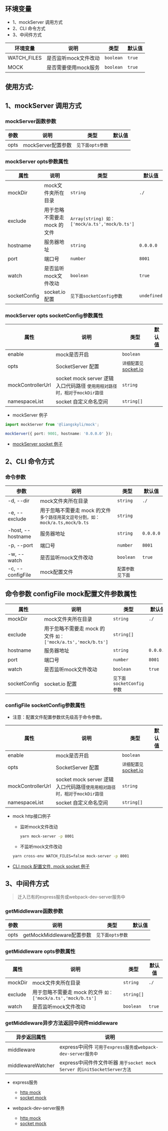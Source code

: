 ## 环境变量
- 1、mockServer 调用方式
- 2、CLI 命令方式
- 3、中间件方式

| 环境变量        | 说明           | 类型        | 默认值    |
|-------------|--------------|-----------|--------|
| WATCH_FILES | 是否监听mock文件改动 | `boolean` | `true` |
| MOCK        | 是否需要使用mock服务 | `boolean` | `true` |

## 使用方式:

## 1、mockServer 调用方式

### mockServer函数参数
| 参数   | 说明             | 类型          | 默认值 |
|------|----------------|-------------|-----|
| opts | mockServer配置参数 | `见下面opts参数` |     |

### mockServer opts参数属性
| 属性           | 说明                | 类型                                          | 默认值         |
|--------------|-------------------|---------------------------------------------|-------------|
| mockDir      | mock文件夹所在目录       | `string`                                    | `./`        |
| exclude      | 用于忽略不需要走 mock 的文件 | `Array(string) 如：['mock/a.ts','mock/b.ts']` |             |
| hostname     | 服务器地址             | `string`                                    | `0.0.0.0`   |
| port         | 端口号               | `number`                                    | `8001`      |
| watch        | 是否监听mock文件改动      | `boolean`                                   | `true`      |
| socketConfig | socket.io 配置      | `见下面socketConfig参数`                         | `undefined` |

### mockServer opts socketConfig参数属性
| 属性                | 说明                                                  | 类型                                                            | 默认值 |
|-------------------|-----------------------------------------------------|---------------------------------------------------------------|-----|
| enable            | mock是否开启                                            | `boolean`                                                     |     |
| opts              | SocketServer 配置                                     | `详细配置见`[socket.io](https://socket.io/docs/v4/server-options/) |     |
| mockControllerUrl | socket mock server 逻辑入口代码路径 `使用用相对路径时，相对于mockDir路径` | `string`                                                      |     |
| namespaceList     | socket 自定义命名空间                                      | `string[]`                                                    |     |

- mockServer 例子
```ts
import mockServer from '@liangskyli/mock';

mockServer({ port: 9001, hostname: '0.0.0.0' });
```
- [mockServer socket 例子](mock-server-socket.md)

## 2、CLI 命令方式

### 命令参数

| 参数                | 说明                                                    | 类型        | 默认值       |
|-------------------|-------------------------------------------------------|-----------|-----------|
| -d, --dir         | mock文件夹所在目录                                           | `string`  | `./`      |
| -e, --exclude     | 用于忽略不需要走 mock 的文件 `多个路径用英文逗号分割，如：mock/a.ts,mock/b.ts` | `string`  |           |
| -host, --hostname | 服务器地址                                                 | `string`  | `0.0.0.0` |
| -p, --port        | 端口号                                                   | `number`  | `8001`    |
| -w, --watch       | 是否监听mock文件改动                                          | `boolean` | `true`    |
| -c, --configFile  | mock配置文件                                              | `配置参数见下面` |           |

## 命令参数 configFile mock配置文件参数属性

| 属性           | 说明                                              | 类型                  | 默认值       |
|--------------|-------------------------------------------------|---------------------|-----------|
| mockDir      | mock文件夹所在目录                                     | `string`            | `./`      |
| exclude      | 用于忽略不需要走 mock 的文件 `如：['mock/a.ts','mock/b.ts']` | `string[]`          |           |
| hostname     | 服务器地址                                           | `string`            | `0.0.0.0` |
| port         | 端口号                                             | `number`            | `8001`    |
| watch        | 是否监听mock文件改动                                    | `boolean`           | `true`    |
| socketConfig | socket.io 配置                                    | `见下面socketConfig参数` |           |

### configFile socketConfig参数属性

- 注意：配置文件配置参数优先级高于命令参数。

| 属性                | 说明                                                 | 类型                                                            | 默认值 |
|-------------------|----------------------------------------------------|---------------------------------------------------------------|-----|
| enable            | mock是否开启                                           | `boolean`                                                     |     |     |
| opts              | SocketServer 配置                                    | `详细配置见`[socket.io](https://socket.io/docs/v4/server-options/) |     |     |
| mockControllerUrl | socket mock server 逻辑入口代码路径`使用用相对路径时，相对于mockDir路径` | `string`                                                      |     |     |
| namespaceList     | socket 自定义命名空间                                     | `string[]`                                                    |     |    |

- mock http接口例子
    - 监听mock文件改动

      ```bash
      yarn mock-server -p 8001
      ```
      
    - 不监听mock文件改动

    ```bash
    yarn cross-env WATCH_FILES=false mock-server -p 8001
    ```

- [CLI mock 配置文件, mock socket 例子](cli-mock-socket.md)


## 3、中间件方式

> 迁入已有的express服务或webpack-dev-server服务中

### getMiddleware函数参数

| 参数   | 说明                    | 类型          | 默认值 |
|------|-----------------------|-------------|-----|
| opts | getMockMiddleware配置参数 | `见下面opts参数` |     |

### getMiddleware opts参数属性

| 属性      | 说明                                              | 类型         | 默认值    |
|---------|-------------------------------------------------|------------|--------|
| mockDir | mock文件夹所在目录                                     | `string`   | `./`   |
| exclude | 用于忽略不需要走 mock 的文件 `如：['mock/a.ts','mock/b.ts']` | `string[]` |        |
| watch   | 是否监听mock文件改动                                    | `boolean`  | `true` |

### getMiddleware异步方法返回中间件middleware

| 异步返回属性            | 说明                                                         | 
|-------------------|------------------------------------------------------------|
| middleware        | express中间件 `可用于express服务或webpack-dev-server服务中`            |
| middlewareWatcher | express中间件件文件听器 `用于socket mock Server 的initSocketServer方法` |


- express服务
    - [http mock](express-mock.md)
    - [socket mock](express-mock-socket.md)


- webpack-dev-server服务
    - [http mock](webpack-mock.md)
    - [socket mock](webpack-mock-socket.md)
